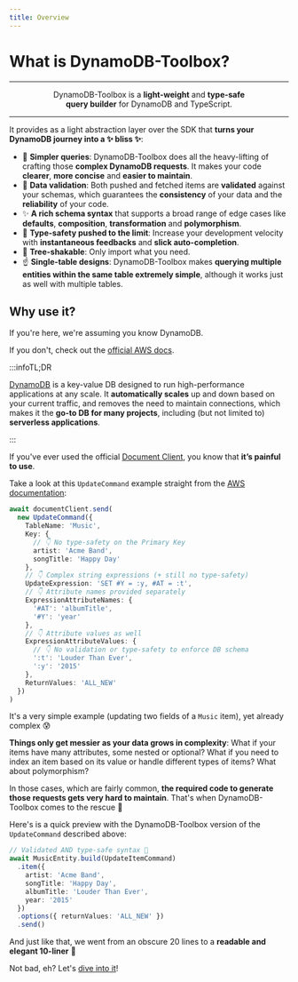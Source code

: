 ```yaml
---
title: Overview
---
```


# What is DynamoDB-Toolbox?

---

<p align="center" style={{ fontSize:'larger' }}>DynamoDB-Toolbox is a <b>light-weight</b> and <b>type-safe</b><br/><b>query builder</b> for DynamoDB and TypeScript.</p>

---

It provides as a light abstraction layer over the SDK that **turns your DynamoDB journey into a ✨ bliss ✨**:

- 🤗 **Simpler queries**: DynamoDB-Toolbox does all the heavy-lifting of crafting those **complex DynamoDB requests**. It makes your code **clearer**, **more concise** and **easier to maintain**.
- 📐 **Data validation**: Both pushed and fetched items are **validated** against your schemas, which guarantees the **consistency** of your data and the **reliability** of your code.
- ✨ **A rich schema syntax** that supports a broad range of edge cases like **defaults**, **composition**, **transformation** and **polymorphism**.
- 🌈 **Type-safety pushed to the limit**: Increase your development velocity with **instantaneous feedbacks** and **slick auto-completion**.
- 🌴 **Tree-shakable**: Only import what you need.
- ☝️ **Single-table designs**: DynamoDB-Toolbox makes **querying multiple entities within the same table extremely simple**, although it works just as well with multiple tables.

## Why use it?

If you're here, we're assuming you know DynamoDB.

If you don't, check out the [official AWS docs](https://aws.amazon.com/dynamodb).

:::infoTL;DR

[DynamoDB](https://aws.amazon.com/dynamodb) is a key-value DB designed to run high-performance applications at any scale. It **automatically scales** up and down based on your current traffic, and removes the need to maintain connections, which makes it the **go-to DB for many projects**, including (but not limited to) **serverless applications**.

:::

If you've ever used the official [Document Client](https://docs.aws.amazon.com/sdk-for-javascript/v3/developer-guide/dynamodb-example-dynamodb-utilities.html), you know that **it’s painful to use**.

Take a look at this `UpdateCommand` example straight from the [AWS documentation](https://docs.aws.amazon.com/AWSJavaScriptSDK/v3/latest/client/dynamodb/command/UpdateItemCommand/):

```ts
await documentClient.send(
  new UpdateCommand({
    TableName: 'Music',
    Key: {
      // 👇 No type-safety on the Primary Key
      artist: 'Acme Band',
      songTitle: 'Happy Day'
    },
    // 👇 Complex string expressions (+ still no type-safety)
    UpdateExpression: 'SET #Y = :y, #AT = :t',
    // 👇 Attribute names provided separately
    ExpressionAttributeNames: {
      '#AT': 'albumTitle',
      '#Y': 'year'
    },
    // 👇 Attribute values as well
    ExpressionAttributeValues: {
      // 👇 No validation or type-safety to enforce DB schema
      ':t': 'Louder Than Ever',
      ':y': '2015'
    },
    ReturnValues: 'ALL_NEW'
  })
)
```

It's a very simple example (updating two fields of a `Music` item), yet already complex 😰

**Things only get messier as your data grows in complexity**: What if your items have many attributes, some nested or optional? What if you need to index an item based on its value or handle different types of items? What about polymorphism?

In those cases, which are fairly common, **the required code to generate those requests gets very hard to maintain**. That's when DynamoDB-Toolbox comes to the rescue 💪

Here's is a quick preview with the DynamoDB-Toolbox version of the `UpdateCommand` described above:

```ts
// Validated AND type-safe syntax 🙌
await MusicEntity.build(UpdateItemCommand)
  .item({
    artist: 'Acme Band',
    songTitle: 'Happy Day',
    albumTitle: 'Louder Than Ever',
    year: '2015'
  })
  .options({ returnValues: 'ALL_NEW' })
  .send()
```

And just like that, we went from an obscure 20 lines to a **readable and elegant 10-liner** 🤩

Not bad, eh? Let's [dive into it](../2-installation/index.md)!
